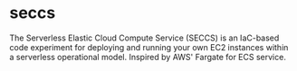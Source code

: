 # seccs
The Serverless Elastic Cloud Compute Service (SECCS) is an IaC-based code experiment for deploying and running your own EC2 instances within a serverless operational model. Inspired by AWS' Fargate for ECS service.
